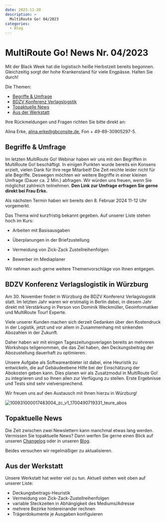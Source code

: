 ```yaml
---
date: 2023-11-20
description: >
  MultiRoute Go! 04/2023
categories:
  - Blog
---
```


# MultiRoute Go! News Nr. 04/2023


Mit der Black Week hat die logistisch heiße Herbstzeit bereits begonnen. Gleichzeitig sorgt der hohe Krankenstand für viele Engpässe. Halten Sie durch!


Die Themen:

- [Begriffe & Umfrage](https://go.multiroute.de/handbuch/blog/2023/11/20/multiroute-go-news-nr-042023/#begriffe-umfrage)
- [BDZV Konferenz Verlagslogstik](https://go.multiroute.de/handbuch/blog/2023/11/20/multiroute-go-news-nr-042023/#bdzv-konferenz-verlagslogistik-in-wurzburg)
- [Topaktuelle News](https://go.multiroute.de/handbuch/blog/2023/11/20/multiroute-go-news-nr-042023/#topaktuelle-news)
- [Aus der Werkstatt](https://go.multiroute.de/handbuch/blog/2023/11/20/multiroute-go-news-nr-042023/#aus-der-werkstatt)
<!-- more -->

Ihre Rückmeldungen und Fragen richten Sie bitte direkt an:

Alina Erke, alina.erke@gbconsite.de, Fon + 49-89-30905297-5.

## Begriffe & Umfrage

Im letzten MultiRoute Go! Webinar haben wir uns mit den Begriffen in MultiRoute Go! beschäftigt. In einigen Punkten wurde bereits ein Konsens erzielt, vielen Dank für Ihre rege Mitarbeit!
Die Zeit reichte leider nicht für alle Begriffe. Deswegen möchten wir weitere Begriffe in einer kleinen Umfrage (Dauer ca. 2 Min.) abfragen.
Wir würden uns freuen, wenn Sie möglichst zahlreich teilnehmen. 
**Den Link zur Umfrage erfragen Sie gerne direkt bei Frau Erke.**

Als nächsten Termin haben wir bereits den 8. Februar 2024 11-12 Uhr vorgemerkt.

Das Thema wird kurzfristig bekannt gegeben. Auf unserer Liste stehen hoch im Kurs:

- Arbeiten mit Basisausgaben

- Überplanungen in der Briefzustellung

- Vermeidung von Zick-Zack Zustellreihenfolgen

- Bewerber im Mediaplaner


Wir nehmen auch gerne weitere Themenvorschläge von Ihnen entgegen.


## BDZV Konferenz Verlagslogistik in Würzburg

 Am 30. November findet in Würzburg die BDZV Konferenz Verlagslogistik statt. Im letzten Jahr waren wir erstmalig in Berlin dabei, in diesem Jahr direkt mit Verstärkung in Person von Dominik Weckmüller, Geoinformatiker und MultiRoute Tour! Experte.

Viele unserer Kunden machen sich derzeit Gedanken über den Kostendruck in der Logistik, jetzt und vor allem in Zusammenhang mit sinkenden Abozahlen in der Zukunft.

Daher haben wir mit einigen Tageszeitungsverlagen bereits an mehreren Workshops teilgenommen, die das Ziel haben, den Deckungsbeitrag der Abozustellung dauerhaft zu optimieren.

Unsere Aufgabe als Softwareanbieter ist dabei, eine Heuristik zu entwickeln, die auf Gebäudeebene Hilfe bei der Einschätzung der Abokosten geben kann. Dies planen wir als Zusatzmodul in MultiRoute Go! zu integrieren und so Ihnen allen zur Verfügung zu stellen. Erste Ergebnisse und Tests sind sehr vielversprechend.

Wir freuen uns auf den Austausch mit Ihnen hierzu in Würzburg!

![100931000017483004_zc_v1_1700490719331_teure_abos](https://github.com/gbconsite/MultiRoute-Go/assets/99329016/75ab604f-6b4f-4b11-bdf5-c90adb5463ef)


## Topaktuelle News

Die Zeit zwischen zwei Newslettern kann manchmal etwas lang werden. Vermissen Sie topaktuelle News? Dann werfen Sie gerne einen Blick auf unseren [Changelog](https://go.multiroute.de/handbuch/changelog/) oder in unseren [Blog](https://go.multiroute.de/handbuch/blog/). 

Beides versuchen wir regelmäßiger zu aktualisieren.
     

## Aus der Werkstatt

Unsere Werkstatt hat weiter viel zu tun. Aktuell stehen weit oben auf unserer Liste:

- Deckungsbeitrags-Heuristik
- Vermeidung von Zick-Zack-Zustellreihenfolgen
- variable Steckzeiten in Abhängigkeit des Mediums/Adresse
- mehrere Bezirke hintereinander rechnen
- Trägerdokumente je Ausgaben konfiguieren
